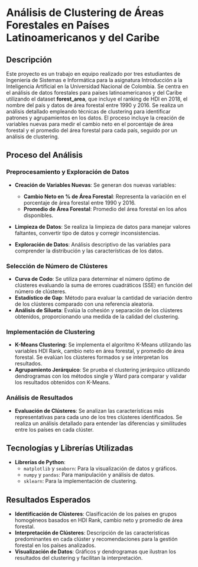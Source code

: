 # Análisis de Clustering de Áreas Forestales en Países Latinoamericanos y del Caribe

## Descripción

Este proyecto es un trabajo en equipo realizado por tres estudiantes de Ingeniería de Sistemas e Informática para la asignatura Introducción a la Inteligencia Artificial en la Universidad Nacional de Colombia. Se centra en el análisis de datos forestales para países latinoamericanos y del Caribe utilizando el dataset **forest_area**, que incluye el ranking de HDI en 2018, el nombre del país y datos de área forestal entre 1990 y 2016. Se realiza un análisis detallado empleando técnicas de clustering para identificar patrones y agrupamientos en los datos. El proceso incluye la creación de variables nuevas para medir el cambio neto en el porcentaje de área forestal y el promedio del área forestal para cada país, seguido por un análisis de clustering.

## Proceso del Análisis

### Preprocesamiento y Exploración de Datos

- **Creación de Variables Nuevas**: Se generan dos nuevas variables:
  - **Cambio Neto en % de Área Forestal**: Representa la variación en el porcentaje de área forestal entre 1990 y 2016.
  - **Promedio de Área Forestal**: Promedio del área forestal en los años disponibles.

- **Limpieza de Datos**: Se realiza la limpieza de datos para manejar valores faltantes, convertir tipo de datos y corregir inconsistencias.
- **Exploración de Datos**: Análisis descriptivo de las variables para comprender la distribución y las características de los datos.

### Selección de Número de Clústeres

- **Curva de Codo**: Se utiliza para determinar el número óptimo de clústeres evaluando la suma de errores cuadráticos (SSE) en función del número de clústeres.
- **Estadístico de Gap**: Método para evaluar la cantidad de variación dentro de los clústeres comparado con una referencia aleatoria.
- **Análisis de Silueta**: Evalúa la cohesión y separación de los clústeres obtenidos, proporcionando una medida de la calidad del clustering.

### Implementación de Clustering

- **K-Means Clustering**: Se implementa el algoritmo K-Means utilizando las variables HDI Rank, cambio neto en área forestal, y promedio de área forestal. Se evalúan los clústeres formados y se interpretan los resultados.
- **Agrupamiento Jerárquico**: Se prueba el clustering jerárquico utilizando dendrogramas con los métodos single y Ward para comparar y validar los resultados obtenidos con K-Means.

### Análisis de Resultados

- **Evaluación de Clústeres**: Se analizan las características más representativas para cada uno de los tres clústeres identificados. Se realiza un análisis detallado para entender las diferencias y similitudes entre los países en cada clúster.

## Tecnologías y Librerías Utilizadas

- **Librerías de Python**:
  - `matplotlib` y `seaborn`: Para la visualización de datos y gráficos.
  - `numpy` y `pandas`: Para manipulación y análisis de datos.
  - `sklearn`: Para la implementación de clustering.

## Resultados Esperados

- **Identificación de Clústeres**: Clasificación de los países en grupos homogéneos basados en HDI Rank, cambio neto y promedio de área forestal.
- **Interpretación de Clústeres**: Descripción de las características predominantes en cada clúster y recomendaciones para la gestión forestal en los países analizados.
- **Visualización de Datos**: Gráficos y dendrogramas que ilustran los resultados del clustering y facilitan la interpretación.
